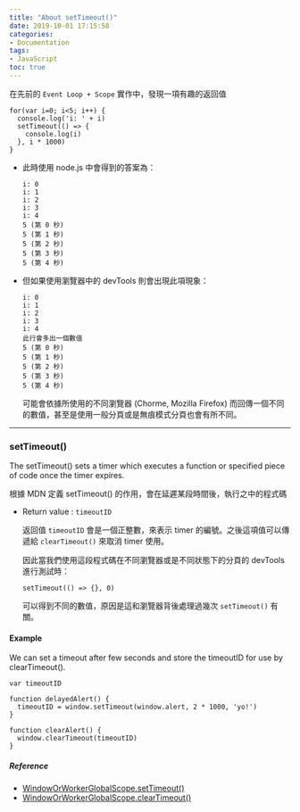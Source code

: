 ```yaml
---
title: "About setTimeout()"
date: 2019-10-01 17:15:58
categories:
- Documentation
tags:
- JavaScript
toc: true
---
```


在先前的 `Event Loop + Scope` 實作中，發現一項有趣的返回值

<!-- more -->

```
for(var i=0; i<5; i++) {
  console.log('i: ' + i)
  setTimeout(() => {
    console.log(i)
  }, i * 1000)
}
```

- 此時使用 node.js 中會得到的答案為： 
  ```
  i: 0
  i: 1
  i: 2
  i: 3
  i: 4
  5 (第 0 秒)
  5 (第 1 秒) 
  5 (第 2 秒) 
  5 (第 3 秒) 
  5 (第 4 秒) 
  ```

- 但如果使用瀏覽器中的 devTools 則會出現此項現象：

  ```
  i: 0
  i: 1
  i: 2
  i: 3
  i: 4
  此行會多出一個數值
  5 (第 0 秒)
  5 (第 1 秒) 
  5 (第 2 秒) 
  5 (第 3 秒) 
  5 (第 4 秒) 
  ```

  可能會依據所使用的不同瀏覽器 (Chorme, Mozilla Firefox) 而回傳一個不同的數值，甚至是使用一般分頁或是無痕模式分頁也會有所不同。
---

### setTimeout() 
The setTimeout() sets a timer which executes a function or specified piece of code once the timer expires.

根據 MDN 定義 setTimeout() 的作用，會在延遲某段時間後，執行之中的程式碼

- Return value : `timeoutID`

  返回值 `timeoutID` 會是一個正整數，來表示 timer 的編號。之後這項值可以傳遞給 `clearTimeout()` 來取消 timer 使用。

  因此當我們使用這段程式碼在不同瀏覽器或是不同狀態下的分頁的 devTools 進行測試時：

  ```
  setTimeout(() => {}, 0)
  ```

  可以得到不同的數值，原因是這和瀏覽器背後處理過幾次 `setTimeout()` 有關。

#### Example
We can set a timeout after few seconds and store the timeoutID for use by clearTimeout().

```
var timeoutID

function delayedAlert() {
  timeoutID = window.setTimeout(window.alert, 2 * 1000, 'yo!')
}

function clearAlert() {
  window.clearTimeout(timeoutID)
}
```
 

##### Reference
- [WindowOrWorkerGlobalScope.setTimeout()](https://developer.mozilla.org/en-US/docs/Web/API/WindowOrWorkerGlobalScope/setTimeout)
- [WindowOrWorkerGlobalScope.clearTimeout()](https://developer.mozilla.org/en-US/docs/Web/API/WindowOrWorkerGlobalScope/clearTimeout)